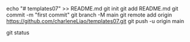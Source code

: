 echo "# templates07" >> README.md
git init
git add README.md
git commit -m "first commit"
git branch -M main
git remote add origin https://github.com/charleneLiao/templates07.git
git push -u origin main

git status 